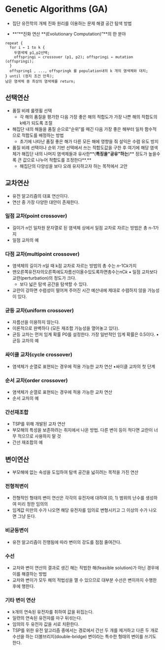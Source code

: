 # Genetic Algorithms (GA)

- 집단 유전학의 개체 진화 원리를 이용하는 문제 해결 공간 탐색 방법

- **“**진화 연산 **(Evolutionary Computation)”**의 한 분야



```
repeat {
  for i ← 1 to k {
    두염색체 p1,p2선택;
    offspringi ← crossover (p1, p2); offspringi ← mutation (offspringi);
  }
  offspring1 , ..., offspringk 를 population내의 k 개의 염색체와 대치; 
} until (정지 조건 만족);
남은 염색체 중 최상의 염색체를 return;
```



## 선택연산

- 품질 비례 룰렛휠 선택
  - 각 해의 품질을 평가한 다음 가장 좋은 해의 적합도가 가장 나쁜 해의 적합도의 k배가 되도록 조절
- 해집단 내의 해들을 품질 순으로“순위”를 매긴 다음 가장 좋은 해부터 일차 함수적으로 적합도를 배정하는 방법
  - 초기에 나타난 품질 좋은 해가 다른 모든 해에 영향을 줘 설익은 수렴 유도 방지
- 품질 비례 선택이나 순위 기반 선택에서 쓰는 적합도값을 구한 후 여기에 해당 염색체가 해집단 내의 나머지 염색체들과 유사한**(**특징을“공유”하는**)** 정도가 높을수록 큰 값으로 나누어 적합도를 조정한다**.**
  - 해집단의 다양성을 보다 오래 유지하고자 하는 목적에서 고안



## 교차연산

- 유전 알고리즘의 대표 연산이다.
- 연산 중 가장 다양한 대안이 존재한다.



### 일점 교차(point crossover)

- 길이가 n인 일차원 문자열로 된 염색체 상에서 일점 교차로 자르는 방법은 총 n-1가지
- 일점 교차의 예



### 다점 교차(multipoint crossover)
- 염색체의 길이가 n일 때 k점 교차로 자르는 방법의 총 수는 *n*-1C*k*가지
- 맨오른쪽유전자의오른쪽에도자름선이올수있도록하면총수는*n*C*k* ▪ 일점 교차보다 교란(perturbation)의 정도가 크다.
  - 보다 넓은 탐색 공간을 탐색할 수 있다.
- 교란이 강하면 수렴성이 떨어져 주어진 시간 예산내에 제대로 수렴하지 않을 가능성이 있다.



### 균등 교차(uniform crossover)

- 자름선을 이용하지 않는다.
- 이론적으로 완벽하다 (모든 재조합 가능성을 열어놓고 있다).
- 균등 교차는 먼저 임계 확률 P0를 설정한다. 가장 일반적인 임계 확률은 0.5이다. ▪균등 교차의 예



### 싸이클 교차(cycle crossover)

- 염색체가 순열로 표현되는 경우에 적용 가능한 교차 연산 ▪싸이클 교차의 첫 단계



### 순서 교차(order crossover)

- 염색체가 순열로 표현되는 경우에 적용 가능한 교차 연산
- 순서 교차의 예



### 간선재조합

- TSP를 위해 개발된 교차 연산
- 부모해의 특성을 보존하려는 취지에서 나온 방법. 다른 변이 등이 적다면 교란이 너무 적으므로 사용하지 말 것
- 간선 재조합의 예



## 변이연산

- 부모해에 없는 속성을 도입하여 탐색 공간을 넓히려는 목적을 가진 연산

  

### 전형적변이

- 전형적인 형태의 변이 연산은 각각의 유전자에 대하여 [0, 1) 범위의 난수를 생성하여 미리 정한 임의의
- 임계값 미만의 수가 나오면 해당 유전자를 임의로 변형시키고 그 이상의 수가 나오면 그냥 둔다. 

### 비균등변이

- 유전 알고리즘이 진행됨에 따라 변이의 강도를 점점 줄여간다.

### 수선

- 교차와 변이 연산의 결과로 생긴 해는 적법한 해(feasible solution)가 아닌 경우에 이를 해결하는 방법
- 교차와 변이가 모두 해의 적법성을 깰 수 있으므로 대부분 수선은 변이까지 수행한 후에 행한다. 

### 기타 변이 연산

- k개의 연속된 유전자를 취하여 값을 뒤집는다.
- 일련의 연속된 유전자를 마구 뒤섞는다.
- 임의의 두 유전자 값을 서로 치환한다.
- TSP를 위한 유전 알고리즘 중에서는 경로에서 간선 두 개를 제거하고 다른 두 개로 수선을 하는 더블브리지(double-bridge) 변이라는 특수한 형태의 변이를 쓰기도 한다.